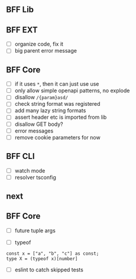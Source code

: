 ## BFF Lib

## BFF EXT

- [ ] organize code, fix it
- [ ] big parent error message

## BFF Core

- [ ] if it uses `*`, then it can just use use
- [ ] only allow simple openapi patterns, no explode
- [ ] disallow `/{param}asd/`
- [ ] check string format was registered
- [ ] add many lazy string formats
- [ ] assert header etc is imported from lib
- [ ] disallow GET body?
- [ ] error messages
- [ ] remove cookie parameters for now

## BFF CLI

- [ ] watch mode
- [ ] resolver tsconfig

<!--  -->
<!--  -->
<!--  -->
<!--  -->
<!--  -->
<!--  -->
<!--  -->
<!--  -->
<!--  -->
<!--  -->
<!--  -->
<!--  -->
<!--  -->
<!--  -->
<!--  -->
<!--  -->
<!--  -->
<!--  -->
<!--  -->
<!--  -->
<!--  -->
<!--  -->
<!--  -->
<!--  -->
<!--  -->
<!--  -->
<!--  -->
<!--  -->
<!--  -->
<!--  -->
<!--  -->
<!--  -->
<!--  -->
<!--  -->

## next

## BFF Core

- [ ] future tuple args

- [ ] typeof

```
const x = ["a", "b", "c"] as const;
type X = (typeof x)[number]
```

- [ ] eslint to catch skipped tests
